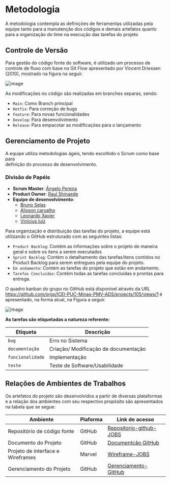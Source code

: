 
# Metodologia

A metodologia contempla as definições de ferramentas utilizadas pela equipe tanto para a manutenção dos códigos e demais artefatos quanto para a organização do time na execução das tarefas do projeto

## Controle de Versão

Para gestão do código fonte do software, é utilizado um processo de controle de fluxo com base no Git Flow apresentado por Vincent Driessen (2010), mostrado na figura na seguir.

![image](https://user-images.githubusercontent.com/101372729/193473345-bee33e04-b0a0-4e71-bbff-68742751d042.png)


As modificações no código são realizadas em branches separas, sendo:

- `Main`: Como Branch principal
- `Hotfix`: Para correção de bugs
- `Feature`: Para novas funcionalidades
- `Develop`: Para desenvolvimento
- `Release`: Para empacotar as modificações para o lançamento 

## Gerenciamento de Projeto

A equipe utiliza metodologias ágeis, tendo escolhido o Scrum como base para  
definição do processo de desenvolvimento.

### Divisão de Papéis

- **Scrum Master**: [Ângelo Pereira](https://github.com/Angelorod27)
- **Product Owner**: [Raul Shinaede](https://github.com/RaulShinaede)
- **Equipe de desenvolvimento**:
  - [Bruno Selas](https://github.com/brunosellas)
  - [Alisson carvalho](https://github.com/alessaocarvalho)
  - [Leonardo Xavier](https://github.com/LeoXavier13)
  - [Vinicius luiz](https://github.com/viniciussluiz)

Para organização e distribuição das tarefas do projeto, a equipe está utilizando o GitHub estruturado com as seguintes listas:

- `Product Backlog`: Contém as informações sobre o projeto de maneira geral e sobre os itens a serem executados
- `Sprint Backlog`: Contém o detalhamento das tarefas/itens contidos no Product Backlog para serem entregues pela equipe do projeto.
- `Em andamento`: Contém as tarefas do projeto que estão em andamento.
- `Tarefas Concluídas`: Contém todas as tarefas concluídas e prontas para entrega.

O quadro kanban do grupo no GitHub está disponível através da URL https://github.com/orgs/ICEI-PUC-Minas-PMV-ADS/projects/105/views/1 é apresentado, na forma atual, na Figura a seguir.

![image](https://user-images.githubusercontent.com/101372729/193473783-e41cf555-f6db-497d-87e2-229ff004121a.png)

**As tarefas são etiquetadas a natureza referente:**

|Etiqueta | Descrição | 
| ---------| --------- |
| `bug` | Erro no Sistema |
| `documentação`| Criação/ Modificação de documentação|
| `funcionalidade`| Implementação | Atualização de Funcionalidade| 
| `teste`| Teste de Software/Usabilidade|

## Relações de Ambientes de Trabalhos 

Os artefatos do projeto são desenvolvidos a partir de diversas plataformas e a relação dos ambientes com seu respectivo propósito são apresentados na tabela que se segue:

| Ambiente | Plaforma | Link de acesso |
| ----- | --------- | -------- |
| Repositório de código fonte | GitHub | [Repositorio-github-JOBS](https://github.com/ICEI-PUC-Minas-PMV-ADS/pmv-ads-2022-2-e2-proj-int-t8-jobs)|
| Documento do Projeto | GitHub | [Documentção GitHub](https://github.com/ICEI-PUC-Minas-PMV-ADS/pmv-ads-2022-2-e2-proj-int-t8-jobs/tree/main/docs)|
| Projeto de interface e Wireframes | Marvel | [Wireframe-JOBS](https://marvelapp.com/prototype/65hdfcd)
| Gerenciamento do Projeto | GitHub | [Gerenciamento-GitHub](https://github.com/orgs/ICEI-PUC-Minas-PMV-ADS/projects/105)



